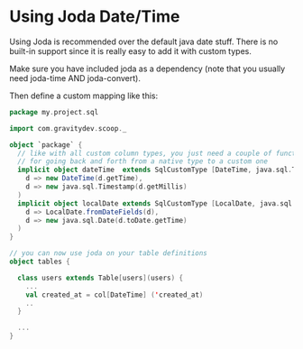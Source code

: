 Using Joda Date/Time
====================

Using Joda is recommended over the default java date stuff. There is no built-in support since it is really easy to add it with custom types. 

Make sure you have included joda as a dependency (note that you usually need joda-time AND joda-convert). 

Then define a custom mapping like this:

```scala
package my.project.sql

import com.gravitydev.scoop._

object `package` {
  // like with all custom column types, you just need a couple of functions 
  // for going back and forth from a native type to a custom one
  implicit object dateTime  extends SqlCustomType [DateTime, java.sql.Timestamp] (
    d => new DateTime(d.getTime), 
    d => new java.sql.Timestamp(d.getMillis)
  )
  implicit object localDate extends SqlCustomType [LocalDate, java.sql.Date] (
    d => LocalDate.fromDateFields(d), 
    d => new java.sql.Date(d.toDate.getTime)
  )
}

// you can now use joda on your table definitions
object tables {

  class users extends Table[users](users) {
    ... 
    val created_at = col[DateTime] ('created_at)
    ..
  }

  ...
}
```


